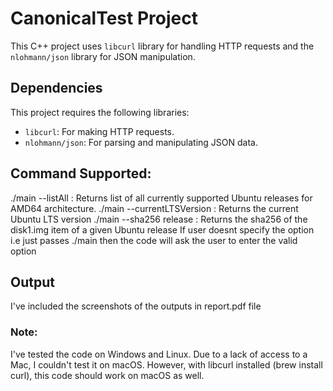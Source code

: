 # CanonicalTest Project
This C++ project uses `libcurl` library for handling HTTP requests and the `nlohmann/json` library for JSON manipulation. 

## Dependencies
This project requires the following libraries:
- `libcurl`: For making HTTP requests.
- `nlohmann/json`: For parsing and manipulating JSON data.

## Command Supported:
./main --listAll : Returns list of all currently supported Ubuntu releases for AMD64 architecture.
./main --currentLTSVersion : Returns the current Ubuntu LTS version
./main --sha256 release : Returns the sha256 of the disk1.img item of a given Ubuntu release
If user doesnt specify the option i.e just passes ./main then the code will ask the user to enter the valid option

## Output
I've included the screenshots of the outputs in report.pdf file
  
### Note:
I've tested the code on Windows and Linux. 
Due to a lack of access to a Mac, I couldn't test it on macOS. 
However, with libcurl installed (brew install curl), this code should work on macOS as well.